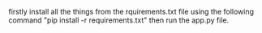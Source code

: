 firstly install all the things from the rquirements.txt file using the following command  "pip install -r requirements.txt" 
then run the app.py file.

